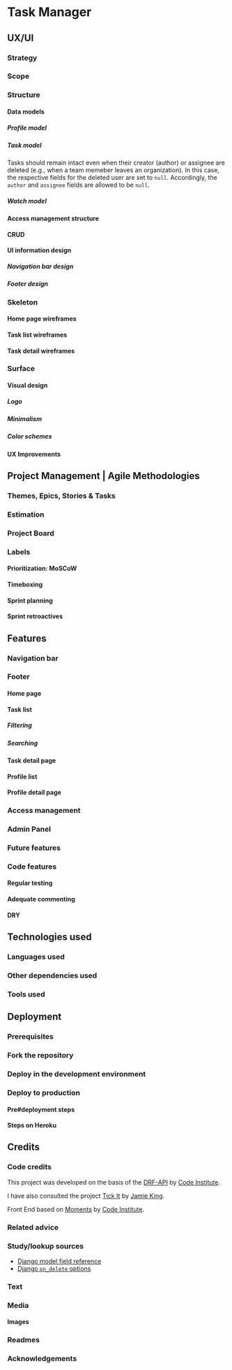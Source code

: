 # Task Manager

## UX/UI

### Strategy

### Scope

### Structure

#### Data models

##### Profile model

##### Task model

Tasks should remain intact even when their creator (author) or assignee are deleted (e.g., when a team memeber leaves an organization). In this case, the respective fields for the deleted user are set to `null`. Accordingly, the `author` and `assignee` fields are allowed to be `null`.

##### Watch model

#### Access management structure

#### CRUD

#### UI information design

##### Navigation bar design

##### Footer design

### Skeleton

#### Home page wireframes

#### Task list wireframes

#### Task detail wireframes

### Surface

#### Visual design

##### Logo

##### Minimalism

##### Color schemes

#### UX Improvements

## Project Management | Agile Methodologies

### Themes, Epics, Stories & Tasks

### Estimation

### Project Board

### Labels

#### Prioritization: MoSCoW

#### Timeboxing

#### Sprint planning

#### Sprint retroactives

## Features

### Navigation bar

### Footer

#### Home page

#### Task list

##### Filtering

##### Searching

#### Task detail page

#### Profile list

#### Profile detail page

### Access management

### Admin Panel

### Future features

### Code features

#### Regular testing

#### Adequate commenting

#### DRY

## Technologies used

### Languages used

### Other dependencies used

### Tools used

## Deployment

### Prerequisites

### Fork the repository

### Deploy in the development environment

### Deploy to production

#### Pre#deployment steps

#### Steps on Heroku

## Credits

### Code credits

This project was developed on the basis of the [DRF-API](https://github.com/Code-Institute-Solutions/drf-api) by [Code Institute](https://github.com/Code-Institute-Solutions/).

I have also consulted the project [Tick It](https://github.com/Code-Institute-Submissions/ci_pp5_tick_it_react) by [Jamie King](https://github.com/jkingportfolio).

Front End based on [Moments](https://github.com/Code-Institute-Solutions/moments0) by [Code Institute](https://github.com/Code-Institute-Solutions/).

### Related advice

### Study/lookup sources

- [Django model field reference](https://docs.djangoproject.com/en/3.2/ref/models/fields/)
- [Django `on_delete` options](https://www.queworx.com/django/django-on_delete/)

### Text

### Media

#### Images

### Readmes

### Acknowledgements
